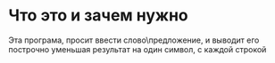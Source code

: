 # Что это и зачем нужно

Эта програма, просит ввести слово\предложение, и выводит его построчно уменьшая результат на один символ, с каждой строкой
